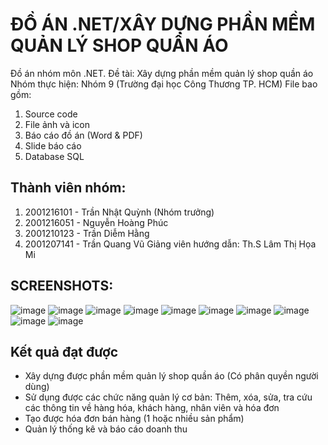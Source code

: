 # ĐỒ ÁN .NET/XÂY DỰNG PHẦN MỀM QUẢN LÝ SHOP QUẦN ÁO
Đồ án nhóm môn .NET. 
Đề tài: Xây dựng phần mềm quản lý shop quần áo
Nhóm thực hiện: Nhóm 9 (Trường đại học Công Thương TP. HCM)
File bao gồm:
1. Source code
2. File ảnh và icon
3. Báo cáo đồ án (Word & PDF)
4. Slide báo cáo
5. Database SQL
## Thành viên nhóm:
1. 2001216101 - Trần Nhật Quỳnh (Nhóm trưởng)
2. 2001216051 - Nguyễn Hoàng Phúc
3. 2001210123 - Trần Diễm Hằng
4. 2001207141 - Trần Quang Vũ
Giảng viên hướng dẫn: Th.S Lâm Thị Họa Mi
## SCREENSHOTS:
![image](https://github.com/QuinQueeee/.NET-QUAN_LY_SHOP_QUAN_AO/assets/153624811/0e79a4ab-5b4d-4c12-99df-55010a4e3ee8)
![image](https://github.com/QuinQueeee/.NET-QUAN_LY_SHOP_QUAN_AO/assets/153624811/67d9d636-586d-4139-8f6c-627760f0f6e3)
![image](https://github.com/QuinQueeee/.NET-QUAN_LY_SHOP_QUAN_AO/assets/153624811/769a59fe-bac5-421c-898c-70e9a78d9fe5)
![image](https://github.com/QuinQueeee/.NET-QUAN_LY_SHOP_QUAN_AO/assets/153624811/28e63efe-c334-433c-883b-7df91a982f0b)
![image](https://github.com/QuinQueeee/.NET-QUAN_LY_SHOP_QUAN_AO/assets/153624811/126413b4-0e16-4b05-9fbf-52e0edac0918)
![image](https://github.com/QuinQueeee/.NET-QUAN_LY_SHOP_QUAN_AO/assets/153624811/6aed253d-d3ab-495f-9c36-c58cbf43234a)
![image](https://github.com/QuinQueeee/.NET-QUAN_LY_SHOP_QUAN_AO/assets/153624811/b3bf354d-0675-469b-b7c2-86b7e531ebac)
![image](https://github.com/QuinQueeee/.NET-QUAN_LY_SHOP_QUAN_AO/assets/153624811/a36e18e0-655f-4e0d-a904-c3749e55fd15)
![image](https://github.com/QuinQueeee/.NET-QUAN_LY_SHOP_QUAN_AO/assets/153624811/e27cc33c-d727-4549-a502-ec8325e93bf3)
![image](https://github.com/QuinQueeee/.NET-QUAN_LY_SHOP_QUAN_AO/assets/153624811/efe61d29-2713-47da-91f2-72244b2698a6)
## Kết quả đạt được
- Xây dựng được phần mềm quản lý shop quần áo (Có phân quyền người dùng)
- Sử dụng được các chức năng quản lý cơ bản: Thêm, xóa, sửa, tra cứu các thông tin về hàng hóa, khách hàng, nhân viên và hóa đơn
- Tạo được hóa đơn bán hàng (1 hoặc nhiều sản phẩm)
- Quản lý thống kê và báo cáo doanh thu









